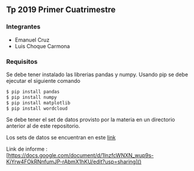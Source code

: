 ## Tp 2019 Primer Cuatrimestre 

### Integrantes
- Emanuel Cruz
- Luis Choque Carmona

### Requisitos

Se debe tener instalado las librerias pandas y numpy. Usando pip se debe ejecutar el siguiente comando

```sh
$ pip install pandas
$ pip install numpy
$ pip install matplotlib
$ pip install wordcloud
```

Se debe tener el set de datos provisto por la materia en un directorio anterior al de este repositorio.

Los sets de datos se encuentran en este [link](https://drive.google.com/drive/folders/1-7ACCWhS3sWVh0vU273YwbS74WmzEhLa)


Link de informe : [https://docs.google.com/document/d/1lnzfcWNXN_wup9s-KiYrw4FOkRNnfumJP-rAbmX1hKU/edit?usp=sharing]() 



